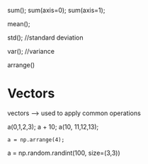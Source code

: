 
sum();
sum(axis=0);
sum(axis=1);

mean(); 

std(); //standard deviation 

var(); //variance

arrange() 

# Vectors
vectors --> used to apply common operations 

a(0,1,2,3); 
a + 10; 
a(10, 11,12,13); 

``` 
a = np.arrange(4); 
``` 
a = np.random.randint(100, size=(3,3))
